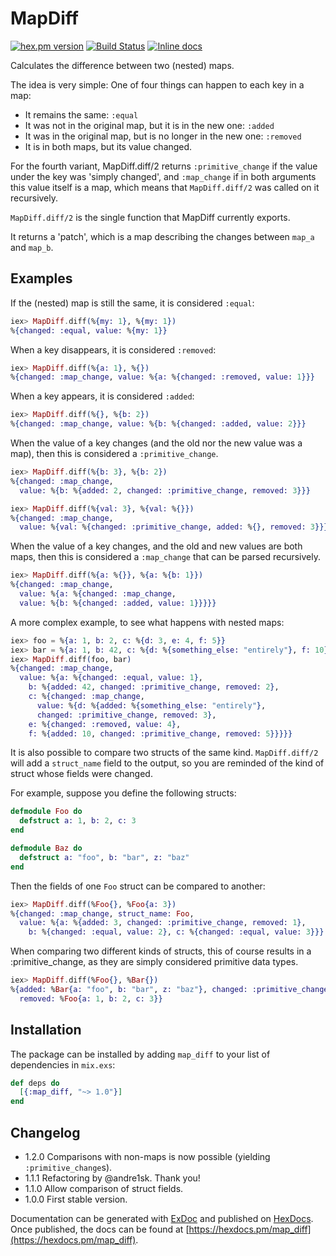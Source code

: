 # MapDiff

[![hex.pm version](https://img.shields.io/hexpm/v/map_diff.svg)](https://hex.pm/packages/map_diff)
[![Build Status](https://travis-ci.org/Qqwy/elixir_map_diff.svg?branch=master)](https://travis-ci.org/Qqwy/elixir_map_diff)
[![Inline docs](http://inch-ci.org/github/qqwy/elixir_map_diff.svg)](http://inch-ci.org/github/qqwy/elixir_map_diff)


  Calculates the difference between two (nested) maps.

  The idea is very simple:
  One of four things can happen to each key in a map:

  - It remains the same: `:equal`
  - It was not in the original map, but it is in the new one: `:added`
  - It was in the original map, but is no longer in the new one: `:removed`
  - It is in both maps, but its value changed.

  For the fourth variant, MapDiff.diff/2 returns `:primitive_change`
  if the value under the key was 'simply changed',
  and `:map_change` if in both arguments this value itself is a map,
  which means that `MapDiff.diff/2` was called on it recursively.

  
  `MapDiff.diff/2` is the single function that MapDiff currently exports.

  It returns a 'patch', which is a map describing the changes between
  `map_a` and `map_b`.

  ## Examples

  If the (nested) map is still the same, it is considered `:equal`:

  ```elixir
  iex> MapDiff.diff(%{my: 1}, %{my: 1})
  %{changed: :equal, value: %{my: 1}}

  ```

  When a key disappears, it is considered `:removed`:

  ```elixir
  iex> MapDiff.diff(%{a: 1}, %{})
  %{changed: :map_change, value: %{a: %{changed: :removed, value: 1}}}

  ```
  
  When a key appears, it is considered `:added`:

  ```elixir
  iex> MapDiff.diff(%{}, %{b: 2})
  %{changed: :map_change, value: %{b: %{changed: :added, value: 2}}}

  ```

  When the value of a key changes (and the old nor the new value was a map),
  then this is considered a `:primitive_change`.

  ```elixir
  iex> MapDiff.diff(%{b: 3}, %{b: 2})
  %{changed: :map_change,
    value: %{b: %{added: 2, changed: :primitive_change, removed: 3}}}

  ```

  ```elixir
  iex> MapDiff.diff(%{val: 3}, %{val: %{}})
  %{changed: :map_change,
    value: %{val: %{changed: :primitive_change, added: %{}, removed: 3}}}

  ```

  When the value of a key changes, and the old and new values are both maps,
    then this is considered a `:map_change` that can be parsed recursively.

  ```elixir
  iex> MapDiff.diff(%{a: %{}}, %{a: %{b: 1}})
  %{changed: :map_change,
    value: %{a: %{changed: :map_change,
    value: %{b: %{changed: :added, value: 1}}}}}

  ```

  A more complex example, to see what happens with nested maps:

  ```elixir
  iex> foo = %{a: 1, b: 2, c: %{d: 3, e: 4, f: 5}}
  iex> bar = %{a: 1, b: 42, c: %{d: %{something_else: "entirely"}, f: 10}}
  iex> MapDiff.diff(foo, bar)
  %{changed: :map_change,
    value: %{a: %{changed: :equal, value: 1},
      b: %{added: 42, changed: :primitive_change, removed: 2},
      c: %{changed: :map_change,
        value: %{d: %{added: %{something_else: "entirely"},
        changed: :primitive_change, removed: 3},
      e: %{changed: :removed, value: 4},
      f: %{added: 10, changed: :primitive_change, removed: 5}}}}}

  ```

  It is also possible to compare two structs of the same kind.
  `MapDiff.diff/2` will add a `struct_name` field to the output,
  so you are reminded of the kind of struct whose fields were changed.


  For example, suppose you define the following structs:


  ```elixir
  defmodule Foo do
    defstruct a: 1, b: 2, c: 3
  end

  defmodule Baz do
    defstruct a: "foo", b: "bar", z: "baz"
  end
  ```

  Then the fields of one `Foo` struct can be compared to another:

  ```elixir
  iex> MapDiff.diff(%Foo{}, %Foo{a: 3})
  %{changed: :map_change, struct_name: Foo,
    value: %{a: %{added: 3, changed: :primitive_change, removed: 1},
      b: %{changed: :equal, value: 2}, c: %{changed: :equal, value: 3}}}
  ```

  When comparing two different kinds of structs, this of course
  results in a :primitive_change, as they are simply considered
  primitive data types.

  ```elixir
  iex> MapDiff.diff(%Foo{}, %Bar{})
  %{added: %Bar{a: "foo", b: "bar", z: "baz"}, changed: :primitive_change,
    removed: %Foo{a: 1, b: 2, c: 3}}
  ```


## Installation

The package can be installed
by adding `map_diff` to your list of dependencies in `mix.exs`:

```elixir
def deps do
  [{:map_diff, "~> 1.0"}]
end
```

## Changelog

- 1.2.0 Comparisons with non-maps is now possible (yielding `:primitive_change`s).
- 1.1.1 Refactoring by @andre1sk. Thank you!
- 1.1.0 Allow comparison of struct fields.
- 1.0.0 First stable version.

Documentation can be generated with [ExDoc](https://github.com/elixir-lang/ex_doc)
and published on [HexDocs](https://hexdocs.pm). Once published, the docs can
be found at [https://hexdocs.pm/map_diff](https://hexdocs.pm/map_diff).

